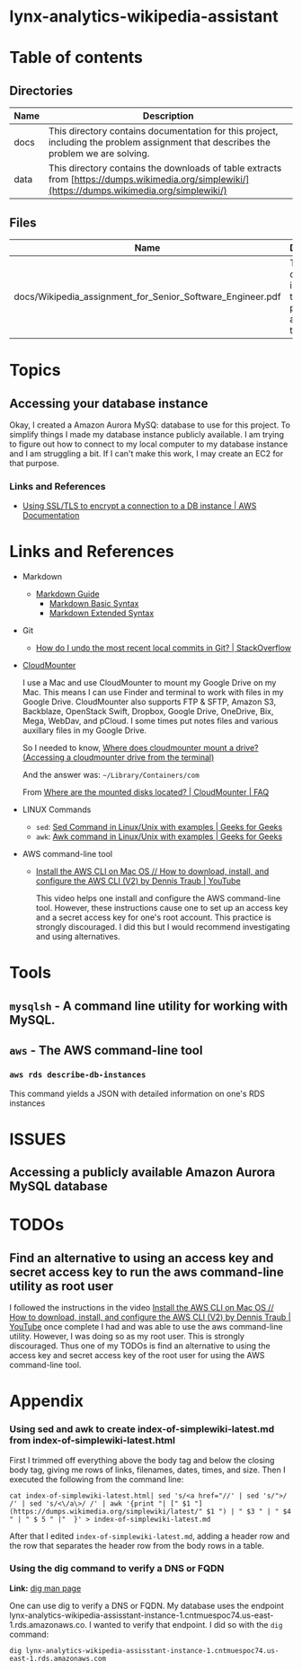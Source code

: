 # lynx-analytics-wikipedia-assistant

# Table of contents

## Directories
| Name | Description                                                                                                                                     |
|------|-------------------------------------------------------------------------------------------------------------------------------------------------|
| docs | This directory contains documentation for this project, including the problem assignment that describes the problem we are solving.             |
| data | This directory contains the downloads of table extracts from [https://dumps.wikimedia.org/simplewiki/](https://dumps.wikimedia.org/simplewiki/) |
## Files
| Name                                                       | Description                                                        |
|------------------------------------------------------------|--------------------------------------------------------------------|
| docs/Wikipedia_assignment_for_Senior_Software_Engineer.pdf | This file describes in English the problem we are trying to solve. |

# Topics

## Accessing your database instance
Okay, I created a Amazon Aurora MySQ: database to use for this project. To simplify things I made my database instance publicly available. I am trying to figure out how to connect to my local computer to my database instance and I am struggling a bit. If I can't make this work, I may create an EC2 for that purpose.

### Links and References

* [Using SSL/TLS to encrypt a connection to a DB instance | AWS Documentation](https://docs.aws.amazon.com/AmazonRDS/latest/UserGuide/UsingWithRDS.SSL.html)

# Links and References
* Markdown
  * [Markdown Guide](https://www.markdownguide.org/)
    * [Markdown Basic Syntax](https://www.markdownguide.org/basic-syntax/)
    * [Markdown Extended Syntax](https://www.markdownguide.org/extended-syntax/)
* Git
  * [How do I undo the most recent local commits in Git? | StackOverflow](https://stackoverflow.com/questions/927358/how-do-i-undo-the-most-recent-local-commits-in-git)
* [CloudMounter](https://cloudmounter.net/)

  I use a Mac and use CloudMounter to mount my Google Drive on my Mac. This means I can use Finder and terminal to work with files in my Google Drive. CloudMounter also supports FTP & SFTP, Amazon S3, Backblaze, OpenStack Swift, Dropbox, Google Drive, OneDrive, Bix, Mega, WebDav, and pCloud. I some times put notes files and various auxillary files in my Google Drive.

  So I needed to know, [Where does cloudmounter mount a drive? (Accessing a cloudmounter drive from the terminal)](https://www.google.com/search?sxsrf=APwXEdepLSWi5NFYsVV9u0uDDGvR5qP1OQ:1684599901434&q=Where+does+cloudmounter+mount+a+drive?+Accessing+a+cloudmounter+drive+from+the+terminal&spell=1&sa=X&ved=2ahUKEwjVrdrVp4T_AhXjADQIHaVVDLgQBSgAegQIFxAB)

  And the answer was: `~/Library/Containers/com`

  From [Where are the mounted disks located? | CloudMounter | FAQ](https://cloudmounter.net/faq/where-are-the-mounted-disks-located/#:~:text=Disks%20mounted%20with%20CloudMounter%20are,~%2FLibrary%2FContainers%2Fcom.)
* LINUX Commands
  * `sed`: [Sed Command in Linux/Unix with examples | Geeks for Geeks](https://www.geeksforgeeks.org/sed-command-in-linux-unix-with-examples/)
  * `awk`: [Awk command in Linux/Unix with examples | Geeks for Geeks](https://www.geeksforgeeks.org/awk-command-unixlinux-examples/)
* AWS command-line tool
  * [Install the AWS CLI on Mac OS // How to download, install, and configure the AWS CLI (V2) by Dennis Traub | YouTube](https://www.youtube.com/watch?v=BNH4i7CQ4Oc)

    This video helps one install and configure the AWS command-line tool. However, these instructions cause one to set up an access key and a secret access key for one's root account. This practice is strongly discouraged. I did this but I would recommend investigating and using alternatives.

# Tools

## `mysqlsh` - A command line utility for working with MySQL.

## `aws` - The AWS command-line tool

###  `aws rds describe-db-instances`

This command yields a JSON with detailed information on one's RDS instances

# ISSUES

## Accessing a publicly available Amazon Aurora MySQL database

# TODOs

## Find an alternative to using an access key and secret access key to run the aws command-line utility as root user

I followed the instructions in the video [Install the AWS CLI on Mac OS // How to download, install, and configure the AWS CLI (V2) by Dennis Traub | YouTube](https://www.youtube.com/watch?v=BNH4i7CQ4Oc) once complete I had and was able to use the aws command-line utility. However, I was doing so as my root user. This is strongly discouraged. Thus one of my TODOs is find an alternative to using the access key and secret access key of the root user for using the AWS command-line tool.

  # Appendix
  ### Using sed and awk to create index-of-simplewiki-latest.md from index-of-simplewiki-latest.html

  First I trimmed off everything above the body tag and below the closing body tag, giving me rows of links, filenames, dates, times, and size. Then I executed the following from the command line:

  `cat index-of-simplewiki-latest.html| sed 's/<a href="//' | sed 's/">/ /' | sed 's/<\/a\>/ /' | awk '{print "| [" $1 "](https://dumps.wikimedia.org/simplewiki/latest/" $1 ") | " $3 " | " $4 " | " $ 5 " |"  }' > index-of-simplewiki-latest.md`

  After that I edited `index-of-simplewiki-latest.md`, adding a header row and the row that separates the header row from the body rows in a table.

### Using the dig command to verify a DNS or FQDN

**Link:** [dig man page](https://linux.die.net/man/1/dig)

One can use dig to verify a DNS or FQDN. My database uses the endpoint lynx-analytics-wikipedia-assisstant-instance-1.cntmuespoc74.us-east-1.rds.amazonaws.co. I wanted to verify that endpoint. I did so with the `dig` command:

`dig lynx-analytics-wikipedia-assisstant-instance-1.cntmuespoc74.us-east-1.rds.amazonaws.com`
